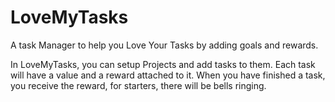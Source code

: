 # LoveMyTasks
A task Manager to help you Love Your Tasks by adding goals and rewards.

In LoveMyTasks, you can setup Projects and add tasks to them. Each task will have a value and a reward attached to it.
When you have finished a task, you receive the reward, for starters, there will be bells ringing.

